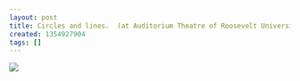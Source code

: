 ```yaml
---
layout: post
title: Circles and lines.  (at Auditorium Theatre of Roosevelt University)
created: 1354927904
tags: []
---
```

![](http://24.media.tumblr.com/e798ee26602ae28e235571f9eb92ab34/tumblr_meot28Cqtp1rsr8w3o1_500.jpg)


